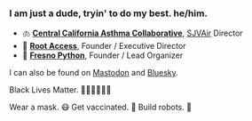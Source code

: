 ### I am just a dude, tryin' to do my best. he/him.

- 🫁 **[Central California Asthma Collaborative](https://cencalasthma.org/)**, [SJVAir](https://www.sjvair.com) Director
- 🤖 **[Root Access](https://rootaccess.org)**, Founder / Executive Director
- 🐍 **[Fresno Python](https://fresnopython.com/)**, Founder / Lead Organizer

I can also be found on <a rel="me" href="https://hachyderm.io/@dmpayton">Mastodon</a> and [Bluesky](https://bsky.app/profile/dmpayton.bsky.social).

Black Lives Matter. ✊🏽✊🏾✊🏿

Wear a mask. 😷 Get vaccinated. 💉 Build robots. 🤖
